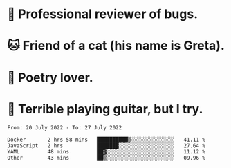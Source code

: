 # 🐛 Professional reviewer of bugs.
# 🐱 Friend of a cat (his name is Greta).
# 📜 Poetry lover.
# 🎸 Terrible playing guitar, but I try.

<!--START_SECTION:waka-->

```text
From: 20 July 2022 - To: 27 July 2022

Docker       2 hrs 58 mins   ██████████▒░░░░░░░░░░░░░░   41.11 %
JavaScript   2 hrs           ███████░░░░░░░░░░░░░░░░░░   27.64 %
YAML         48 mins         ██▓░░░░░░░░░░░░░░░░░░░░░░   11.12 %
Other        43 mins         ██▒░░░░░░░░░░░░░░░░░░░░░░   09.96 %
```

<!--END_SECTION:waka-->
